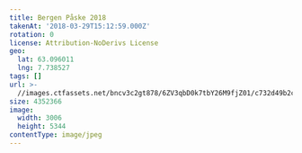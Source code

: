 ```yaml
---
title: Bergen Påske 2018
takenAt: '2018-03-29T15:12:59.000Z'
rotation: 0
license: Attribution-NoDerivs License
geo:
  lat: 63.096011
  lng: 7.738527
tags: []
url: >-
  //images.ctfassets.net/bncv3c2gt878/6ZV3qbD0k7tbY26M9fjZ01/c732d49b2cda3ac7081254208617f236/bergen-pske-2018_41134524502_o
size: 4352366
image:
  width: 3006
  height: 5344
contentType: image/jpeg
---
```


